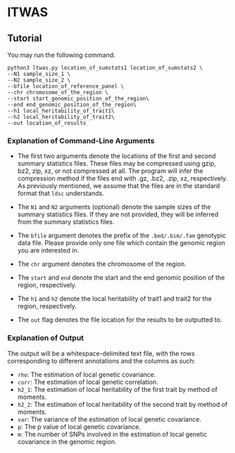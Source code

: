 # lTWAS

## Tutorial

You may run the following command:

```
python3 ltwas.py location_of_sumstats1 location_of_sumstats2 \
--N1 sample_size_1 \
--N2 sample_size_2 \
--bfile location_of_reference_panel \
--chr chromosome_of_the_region \
--start start_genomic_position_of_the_region\
--end end_genomic_position_of_the_region\
--h1 local_heritability_of_trait1\
--h2 local_heritability_of_trait2\
--out location_of_results
```
### Explanation of Command-Line Arguments

- The first two arguments denote the locations of the first and second summary statistics files. These files may be compressed using gzip, bz2, zip, xz, or not compressed at all. The program will infer the compression method if the files end with .gz, .bz2, .zip, xz, respectively. As previously mentioned, we assume that the files are in the standard format that `ldsc` understands.

- The `N1` and `N2` arguments (optional) denote the sample sizes of the summary statistics files. If they are not provided, they will be inferred from the summary statistics files.

- The `bfile` argument denotes the prefix of the `.bed/.bim/.fam` genotypic data file. Please provide only one file which contain the genomic region you are interested in.

- The `chr` argument denotes the chromosome of the region.

- The `start` and `end` denote the start and the end genomic position of the region, respectively.

- The `h1` and `h2` denote the local heritability of trait1 and trait2 for the region, respectively.	

- The `out` flag denotes the file location for the results to be outputted to.

### Explanation of Output
The output will be a whitespace-delimited text file, with the rows corresponding to different annotations and the columns as such:

- `rho`: The estimation of local genetic covariance.
- `corr`: The estimation of local genetic correlation.
- `h2_1`: The estimation of local heritability of the first trait by method of moments.
- `h2_2`: The estimation of local heritability of the second trait by method of moments.
- `var`: The variance of the estimation of local genetic covariance.
- `p`: The p value of local genetic covariance.
- `m`: The number of SNPs involved in the estimation of local genetic covariance in the genomic region.